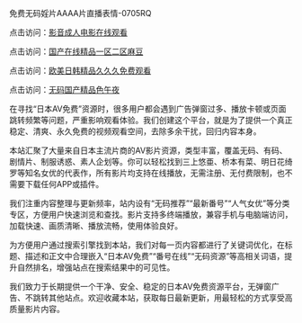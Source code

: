 免费无码婬片AAAA片直播表情-0705RQ

点击访问：<a href="https://gsd-agv.pages.dev/">影音成人电影在线观看</a>

点击访问：<a href="https://gda-c7m.pages.dev/">国产在线精品一区二区麻豆</a>

点击访问：<a href="https://tfda.pages.dev/">欧美日韩精品久久久免费观看</a>

点击访问：<a href="https://bsdf-5f5.pages.dev/">无码国产精品色午夜</a>

在寻找“日本AV免费”资源时，很多用户都会遇到广告弹窗过多、播放卡顿或页面跳转频繁等问题，严重影响观看体验。我们创建这个平台，就是为了提供一个真正稳定、清爽、永久免费的视频观看空间，去除多余干扰，回归内容本身。

本站汇聚了大量来自日本主流片商的AV影片资源，类型丰富，覆盖无码、有码、剧情片、制服诱惑、素人企划等。你可以轻松找到三上悠亜、桥本有菜、明日花绮罗等知名女优的代表作，所有影片均支持在线播放，无需注册、无付费限制，也不需要下载任何APP或插件。

我们注重内容整理与更新频率，站内设有“无码推荐”“最新番号”“人气女优”等分类专区，方便用户快速浏览和查找。影片支持多终端播放，兼容手机与电脑端访问，加载快速、画质清晰、播放流畅，使用体验良好。

为方便用户通过搜索引擎找到本站，我们对每一页内容都进行了关键词优化，在标题、描述和正文中合理嵌入“日本AV免费”“番号在线”“无码资源”等高相关词语，提升自然排名，增强站点在搜索结果中的可见性。

我们致力于长期提供一个干净、安全、稳定的日本AV免费资源平台，无弹窗广告、不跳转其他站点。欢迎收藏本站，获取每日最新更新，用最轻松的方式享受高质量影片内容。

<span style="display:none;">[Canonical link](https://github.com/I20250705/So12 ）</span>
